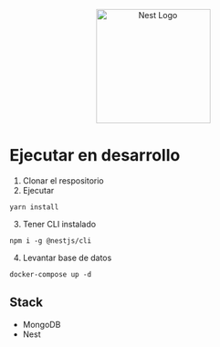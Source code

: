 <p align="center">
  <a href="http://nestjs.com/" target="blank"><img src="https://nestjs.com/img/logo-small.svg" width="200" alt="Nest Logo" /></a>
</p>

# Ejecutar en desarrollo

1. Clonar el respositorio
2. Ejecutar 
```
yarn install
```
3. Tener CLI instalado
```
npm i -g @nestjs/cli
```
4. Levantar base de datos
```
docker-compose up -d
```

## Stack
* MongoDB
* Nest